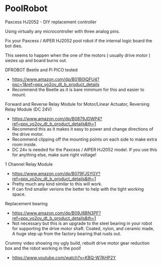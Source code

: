# PoolRobot
Paxcess HJ2052 - DIY replacement controller

Using virtually any microcontroller with three analog pins.

Fix your Paxcess / AIPER HJ2052 pool robot if the internal logic board the bot dies.

This seems to happen when the one of the motors ( usually drive motor ) siezes up and board burns out.

DFROBOT Beetle and Pi PICO tested 
- https://www.amazon.com/dp/B01B0IQFU4?psc=1&ref=ppx_yo2ov_dt_b_product_details
- Recommend the Beetle as it is bare minimum for this and easier to mount.

Forward and Reverse Relay Module for Motor/Linear Actuator, Reversing Relay Module (DC 24V)
- https://www.amazon.com/dp/B0879JDWP4?ref=ppx_yo2ov_dt_b_product_details&th=1
- Recommend this as it makes it easy to power and change directions of the drive motor.
- Recommend clipping off the mounting points on each side to make extra room inside.
- DC 24v is needed for the Paxcess / AIPER HJ2052 model. If you use this for anything else, make sure right voltage!

1 Channel Relay Module
- https://www.amazon.com/dp/B079FJSYGY?ref=ppx_yo2ov_dt_b_product_details&th=1
- Pretty much any kind similar to this will work. 
- If can find smaller verions the better to help with the tight working space.

Replacement bearing
- https://www.amazon.com/dp/B09J8BN3PF?ref=ppx_yo2ov_dt_b_product_details&th=1
- Not necessary but this is an upgrade to the steel bearing in your robot for supporting the drive motor shaft. Coated, nylon, and ceramic made, A huge step up from the factory bearing that rusts out.

Crummy video showing my ugly build, rebuilt drive motor gear reduction box and the robot working in the pool!
- https://www.youtube.com/watch?v=KBQ-W7AHP2Y

